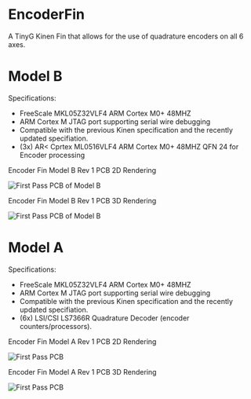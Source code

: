 EncoderFin
==========

A TinyG Kinen Fin that allows for the use of quadrature encoders on all 6 axes. 

Model B
=======

Specifications:
- FreeScale MKL05Z32VLF4 ARM Cortex M0+ 48MHZ
- ARM Cortex M JTAG port supporting serial wire debugging
- Compatible with the previous Kinen specification and the recently updated specifiation.
- (3x) AR< Cprtex ML0516VLF4 ARM Cortex M0+ 48MHZ QFN 24 for Encoder processing

Encoder Fin Model B Rev 1 PCB 2D Rendering

![First Pass PCB of Model B](PCB/Encoder%20Fin%20Multi%20ARM/EncoderFinARM2D.png)

Encoder Fin Model B Rev 1 PCB 3D Rendering

![First Pass PCB of Model B](PCB/Encoder%20Fin%20Multi%20ARM/EncoderFinARM3D.png)


Model A
=======

Specifications:
- FreeScale MKL05Z32VLF4 ARM Cortex M0+ 48MHZ
- ARM Cortex M JTAG port supporting serial wire debugging
- Compatible with the previous Kinen specification and the recently updated specifiation.
- (6x) LSI/CSI LS7366R Quadrature Decoder (encoder counters/processors).

Encoder Fin Model A Rev 1 PCB 2D Rendering

![First Pass PCB](PCB/EncoderFin2D.png)

Encoder Fin Model A Rev 1 PCB 3D Rendering

![First Pass PCB](PCB/EncoderFin3D.png)
